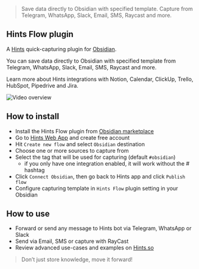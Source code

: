 
> Save data directly to Obsidian with specified template. Capture from Telegram, WhatsApp, Slack, Email, SMS, Raycast and more.

## Hints Flow plugin

A [Hints](https://hints.so/) quick-capturing plugin for [Obsidian](https://obsidian.md/plugins?id=hints-plugin).

You can save data directly to Obsidian with specified template from Telegram, WhatsApp, Slack, Email, SMS, Raycast and more.

Learn more about Hints integrations with Notion, Calendar, ClickUp, Trello, HubSpot, Pipedrive and Jira.

![Video overview](Hints–Obsidian.gif)

## How to install

- Install the Hints Flow plugin from [Obsidian marketplace](https://obsidian.md/plugins?id=hints-plugin)
- Go to [Hints Web App](https://i.hints.so/) and create free account
- Hit `Create new flow` and select `Obsidian` destination
- Choose one or more sources to capture from
- Select the tag that will be used for capturing (default `#obsidian`)
	- if you only have one integration enabled, it will work without the # hashtag
- Click `Connect Obsidian`, then go back to Hints app and click `Publish flow`
- Configure capturing template in `Hints Flow` plugin setting in your Obsidian 

## How to use

- Forward or send any message to Hints bot via Telegram, WhatsApp or Slack
- Send via Email, SMS or capture with RayCast
- Review advanced use-cases and examples on [Hints.so](https://hints.so/flows)

> Don’t just store knowledge, move it forward!
